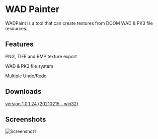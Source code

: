 # WAD Painter
WADPaint is a tool that can create textures from DOOM WAD & PK3 file resources.


## Features
PNG, TIFF and BMP texture export

WAD & PK3 file system

Multiple Undo/Redo


## Downloads
[version 1.0.1.24 (20210215 - win32)](https://sourceforge.net/projects/wad-painter/files/WADPAINT_1.0/WADPAINT_1.0.1.24_win32.zip/download)

## Screenshots

![Screenshot1](https://i.postimg.cc/hPv8f6q3/Image4.png "Screenshot1")

